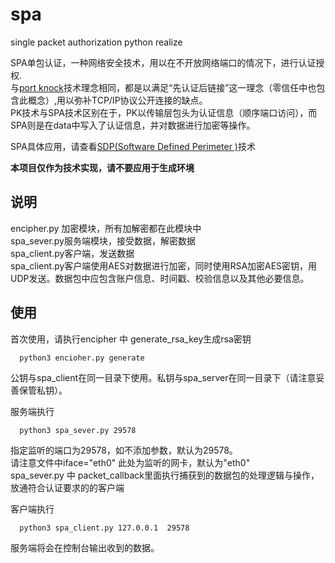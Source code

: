 # spa
single packet authorization python realize<br>

SPA单包认证，一种网络安全技术，用以在不开放网络端口的情况下，进行认证授权.<br>
与[port knock](https://github.com/small-eight/portknock)技术理念相同，都是以满足“先认证后链接”这一理念（零信任中也包含此概念）,用以弥补TCP/IP协议公开连接的缺点。<br>
PK技术与SPA技术区别在于，PK以传输层包头为认证信息（顺序端口访问），而SPA则是在data中写入了认证信息，并对数据进行加密等操作。<br>

SPA具体应用，请查看[SDP(Software Defined Perimeter )](https://github.com/small-eight/SDP)技术<br>

**本项目仅作为技术实现，请不要应用于生成环境<br>**

## 说明
encipher.py 加密模块，所有加解密都在此模块中<br>
spa_sever.py服务端模块，接受数据，解密数据<br>
spa_client.py客户端，发送数据<br>
spa_client.py客户端使用AES对数据进行加密，同时使用RSA加密AES密钥，用UDP发送。数据包中应包含账户信息、时间戳、校验信息以及其他必要信息。

## 使用
首次使用，请执行encipher 中 generate_rsa_key生成rsa密钥<br>
```python3
  python3 encioher.py generate
``` 
公钥与spa_client在同一目录下使用。私钥与spa_server在同一目录下（请注意妥善保管私钥）。<br>

服务端执行 <br>
```python3
  python3 spa_sever.py 29578 
```
指定监听的端口为29578，如不添加参数，默认为29578。<br>
请注意文件中iface="eth0" 此处为监听的网卡，默认为"eth0"<br>
spa_sever.py 中 packet_callback里面执行捕获到的数据包的处理逻辑与操作，放通符合认证要求的的客户端<br>

客户端执行<br>
```python3
  python3 spa_client.py 127.0.0.1  29578
```
服务端将会在控制台输出收到的数据。<br>

